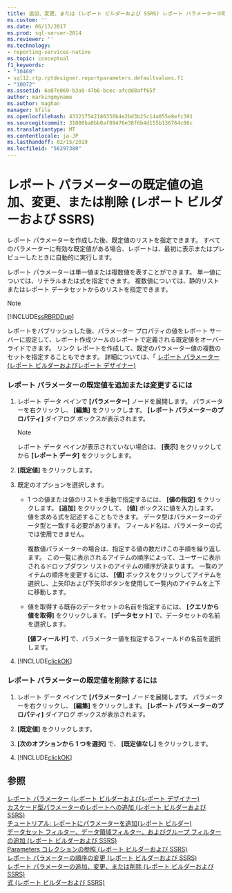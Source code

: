 ```yaml
---
title: 追加、変更、または (レポート ビルダーおよび SSRS) レポート パラメーターの既定値の削除 |Microsoft Docs
ms.custom: ''
ms.date: 06/13/2017
ms.prod: sql-server-2014
ms.reviewer: ''
ms.technology:
- reporting-services-native
ms.topic: conceptual
f1_keywords:
- "10460"
- sql12.rtp.rptdesigner.reportparameters.defaultvalues.f1
- "10072"
ms.assetid: 6a87e069-b3a9-47b6-bcec-afcdd8aff65f
author: markingmyname
ms.author: maghan
manager: kfile
ms.openlocfilehash: 433217542180350b4e2bd3b25c14a055e8efc391
ms.sourcegitcommit: 31800ba0bb0af09476e38f6b4d155b136764c06c
ms.translationtype: MT
ms.contentlocale: ja-JP
ms.lasthandoff: 02/15/2019
ms.locfileid: "56297380"
---
```

# <a name="add-change-or-delete-default-values-for-a-report-parameter-report-builder-and-ssrs"></a>レポート パラメーターの既定値の追加、変更、または削除 (レポート ビルダーおよび SSRS)
  レポート パラメーターを作成した後、既定値のリストを指定できます。 すべてのパラメーターに有効な既定値がある場合、レポートは、最初に表示またはプレビューしたときに自動的に実行します。  
  
 レポート パラメーターは単一値または複数値を表すことができます。 単一値については、リテラルまたは式を指定できます。 複数値については、静的リストまたはレポート データセットからのリストを指定できます。  
  
> [!NOTE]  
>  [!INCLUDE[ssRBRDDup](../../includes/ssrbrddup-md.md)]  
  
 レポートをパブリッシュした後、パラメーター プロパティの値をレポート サーバーに設定して、レポート作成ツールのレポートで定義される既定値をオーバーライドできます。 リンク レポートを作成して、既定のパラメーター値の複数のセットを指定することもできます。 詳細については、「  [レポート パラメーター (レポート ビルダーおよびレポート デザイナー)](report-parameters-report-builder-and-report-designer.md)  
  
### <a name="to-add-or-change-the-default-values-for-a-report-parameter"></a>レポート パラメーターの既定値を追加または変更するには  
  
1.  レポート データ ペインで **[パラメーター]** ノードを展開します。 パラメーターを右クリックし、 **[編集]** をクリックします。 **[レポート パラメーターのプロパティ]** ダイアログ ボックスが表示されます。  
  
    > [!NOTE]  
    >  レポート データ ペインが表示されていない場合は、 **[表示]** をクリックしてから **[レポート データ]** をクリックします。  
  
2.  **[既定値]** をクリックします。  
  
3.  既定のオプションを選択します。  
  
    -   1 つの値または値のリストを手動で指定するには、 **[値の指定]** をクリックします。 **[追加]** をクリックして、 **[値]** ボックスに値を入力します。 値を求める式を記述することもできます。 データ型はパラメーターのデータ型と一致する必要があります。 フィールド名は、パラメーターの式では使用できません。  
  
         複数値パラメーターの場合は、指定する値の数だけこの手順を繰り返します。 この一覧に表示されるアイテムの順序によって、ユーザーに表示されるドロップダウン リストのアイテムの順序が決まります。 一覧のアイテムの順序を変更するには、 **[値]** ボックスをクリックしてアイテムを選択し、上矢印および下矢印ボタンを使用して一覧内のアイテムを上下に移動します。  
  
    -   値を取得する既存のデータセットの名前を指定するには、 **[クエリから値を取得]** をクリックします。 **[データセット]** で、データセットの名前を選択します。  
  
         **[値フィールド]** で、パラメーター値を指定するフィールドの名前を選択します。  
  
4.  [!INCLUDE[clickOK](../../includes/clickok-md.md)]  
  
### <a name="to-remove-the-default-values-for-a-report-parameter"></a>レポート パラメーターの既定値を削除するには  
  
1.  レポート データ ペインで **[パラメーター]** ノードを展開します。 パラメーターを右クリックし、 **[編集]** をクリックします。 **[レポート パラメーターのプロパティ]** ダイアログ ボックスが表示されます。  
  
2.  **[既定値]** をクリックします。  
  
3.  **[次のオプションから 1 つを選択]** で、 **[既定値なし]** をクリックします。  
  
4.  [!INCLUDE[clickOK](../../includes/clickok-md.md)]  
  
## <a name="see-also"></a>参照  
 [レポート パラメーター (レポート ビルダーおよびレポート デザイナー)](report-parameters-report-builder-and-report-designer.md)   
 [カスケード型パラメーターのレポートへの追加 (レポート ビルダーおよび SSRS)](add-cascading-parameters-to-a-report-report-builder-and-ssrs.md)   
 [チュートリアル: レポートにパラメーターを追加&#40;レポート ビルダー&#41;](../tutorial-add-a-parameter-to-your-report-report-builder.md)   
 [データセット フィルター、データ領域フィルター、およびグループ フィルターの追加 (レポート ビルダーおよび SSRS)](add-dataset-filters-data-region-filters-and-group-filters.md)   
 [Parameters コレクションの参照 &#40;レポート ビルダーおよび SSRS&#41;](built-in-collections-parameters-collection-references-report-builder.md)   
 [レポート パラメーターの順序の変更 (レポート ビルダーおよび SSRS)](change-the-order-of-a-report-parameter-report-builder-and-ssrs.md)   
 [レポート パラメーターの追加、変更、または削除 (レポート ビルダーおよび SSRS)](add-change-or-delete-a-report-parameter-report-builder-and-ssrs.md)   
 [式 &#40;レポート ビルダーおよび SSRS&#41;](expressions-report-builder-and-ssrs.md)  
  
  
